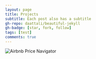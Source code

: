 ```yaml
---
layout: page
title: Projects
subtitle: Each post also has a subtitle
gh-repo: daattali/beautiful-jekyll
gh-badge: [star, fork, follow]
tags: [test]
comments: true
---
```


![Airbnb Price Navigator](tomfox1.github.io/img/Airbnb_portfolio.png)

